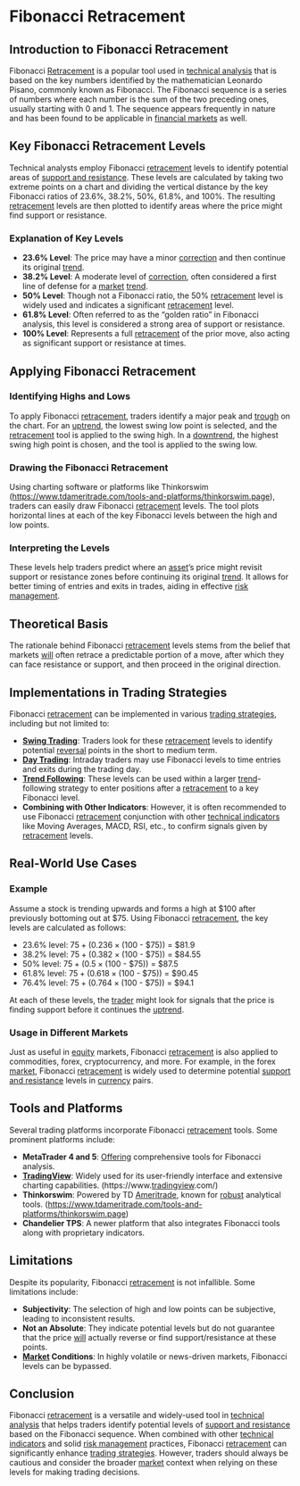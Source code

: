 # Fibonacci Retracement

## Introduction to Fibonacci Retracement

Fibonacci [Retracement](../r/retracement.md) is a popular tool used in [technical analysis](../t/technical_analysis.md) that is based on the key numbers identified by the mathematician Leonardo Pisano, commonly known as Fibonacci. The Fibonacci sequence is a series of numbers where each number is the sum of the two preceding ones, usually starting with 0 and 1. The sequence appears frequently in nature and has been found to be applicable in [financial markets](../f/financial_market.md) as well.

## Key Fibonacci Retracement Levels

Technical analysts employ Fibonacci [retracement](../r/retracement.md) levels to identify potential areas of [support and resistance](../s/support_and_resistance.md). These levels are calculated by taking two extreme points on a chart and dividing the vertical distance by the key Fibonacci ratios of 23.6%, 38.2%, 50%, 61.8%, and 100%. The resulting [retracement](../r/retracement.md) levels are then plotted to identify areas where the price might find support or resistance.

### Explanation of Key Levels

- **23.6% Level**: The price may have a minor [correction](../c/correction.md) and then continue its original [trend](../t/trend.md).
- **38.2% Level**: A moderate level of [correction](../c/correction.md), often considered a first line of defense for a [market](../m/market.md) [trend](../t/trend.md).
- **50% Level**: Though not a Fibonacci ratio, the 50% [retracement](../r/retracement.md) level is widely used and indicates a significant [retracement](../r/retracement.md) level.
- **61.8% Level**: Often referred to as the “golden ratio” in Fibonacci analysis, this level is considered a strong area of support or resistance.
- **100% Level**: Represents a full [retracement](../r/retracement.md) of the prior move, also acting as significant support or resistance at times.

## Applying Fibonacci Retracement

### Identifying Highs and Lows

To apply Fibonacci [retracement](../r/retracement.md), traders identify a major peak and [trough](../t/trough.md) on the chart. For an [uptrend](../u/uptrend.md), the lowest swing low point is selected, and the [retracement](../r/retracement.md) tool is applied to the swing high. In a [downtrend](../d/downtrend.md), the highest swing high point is chosen, and the tool is applied to the swing low.

### Drawing the Fibonacci Retracement

Using charting software or platforms like Thinkorswim (https://www.tdameritrade.com/tools-and-platforms/thinkorswim.page), traders can easily draw Fibonacci [retracement](../r/retracement.md) levels. The tool plots horizontal lines at each of the key Fibonacci levels between the high and low points. 

### Interpreting the Levels

These levels help traders predict where an [asset](../a/asset.md)’s price might revisit support or resistance zones before continuing its original [trend](../t/trend.md). It allows for better timing of entries and exits in trades, aiding in effective [risk management](../r/risk_management.md).

## Theoretical Basis

The rationale behind Fibonacci [retracement](../r/retracement.md) levels stems from the belief that markets [will](../w/will.md) often retrace a predictable portion of a move, after which they can face resistance or support, and then proceed in the original direction.

## Implementations in Trading Strategies

Fibonacci [retracement](../r/retracement.md) can be implemented in various [trading strategies](../t/trading_strategies.md), including but not limited to:

- **[Swing Trading](../s/swing_trading.md)**: Traders look for these [retracement](../r/retracement.md) levels to identify potential [reversal](../r/reversal.md) points in the short to medium term.
- **[Day Trading](../d/day_trading.md)**: Intraday traders may use Fibonacci levels to time entries and exits during the trading day.
- **[Trend Following](../t/trend_following.md)**: These levels can be used within a larger [trend](../t/trend.md)-following strategy to enter positions after a [retracement](../r/retracement.md) to a key Fibonacci level.
- **Combining with Other Indicators**: However, it is often recommended to use Fibonacci [retracement](../r/retracement.md) conjunction with other [technical indicators](../t/technical_indicator.md) like Moving Averages, MACD, RSI, etc., to confirm signals given by [retracement](../r/retracement.md) levels.

## Real-World Use Cases

### Example

Assume a stock is trending upwards and forms a high at $100 after previously bottoming out at $75. Using Fibonacci [retracement](../r/retracement.md), the key levels are calculated as follows:

- 23.6% level: $75 + (0.236 × ($100 - $75)) = $81.9
- 38.2% level: $75 + (0.382 × ($100 - $75)) = $84.55
- 50% level: $75 + (0.5 × ($100 - $75)) = $87.5
- 61.8% level: $75 + (0.618 × ($100 - $75)) = $90.45
- 76.4% level: $75 + (0.764 × ($100 - $75)) = $94.1

At each of these levels, the [trader](../t/trader.md) might look for signals that the price is finding support before it continues the [uptrend](../u/uptrend.md).

### Usage in Different Markets

Just as useful in [equity](../e/equity.md) markets, Fibonacci [retracement](../r/retracement.md) is also applied to commodities, forex, cryptocurrency, and more. For example, in the forex [market](../m/market.md), Fibonacci [retracement](../r/retracement.md) is widely used to determine potential [support and resistance](../s/support_and_resistance.md) levels in [currency](../c/currency.md) pairs.

## Tools and Platforms

Several trading platforms incorporate Fibonacci [retracement](../r/retracement.md) tools. Some prominent platforms include:

- **MetaTrader 4 and 5**: [Offering](../o/offering.md) comprehensive tools for Fibonacci analysis.
- **[TradingView](../t/tradingview.md)**: Widely used for its user-friendly interface and extensive charting capabilities. (https://www.[tradingview](../t/tradingview.md).com/)
- **Thinkorswim**: Powered by TD [Ameritrade](../a/ameritrade.md), known for [robust](../r/robust.md) analytical tools. (https://www.tdameritrade.com/tools-and-platforms/thinkorswim.page)
- **Chandelier TPS**: A newer platform that also integrates Fibonacci tools along with proprietary indicators. 

## Limitations

Despite its popularity, Fibonacci [retracement](../r/retracement.md) is not infallible. Some limitations include:

- **Subjectivity**: The selection of high and low points can be subjective, leading to inconsistent results.
- **Not an Absolute**: They indicate potential levels but do not guarantee that the price [will](../w/will.md) actually reverse or find support/resistance at these points.
- **[Market](../m/market.md) Conditions**: In highly volatile or news-driven markets, Fibonacci levels can be bypassed.

## Conclusion

Fibonacci [retracement](../r/retracement.md) is a versatile and widely-used tool in [technical analysis](../t/technical_analysis.md) that helps traders identify potential levels of [support and resistance](../s/support_and_resistance.md) based on the Fibonacci sequence. When combined with other [technical indicators](../t/technical_indicator.md) and solid [risk management](../r/risk_management.md) practices, Fibonacci [retracement](../r/retracement.md) can significantly enhance [trading strategies](../t/trading_strategies.md). However, traders should always be cautious and consider the broader [market](../m/market.md) context when relying on these levels for making trading decisions.